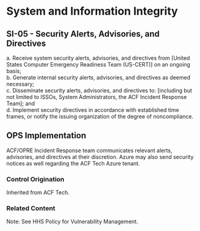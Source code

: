 # System and Information Integrity
## SI-05 - Security Alerts, Advisories, and Directives

a. Receive system security alerts, advisories, and directives from [United States Computer Emergency Readiness Team (US-CERT)] on an ongoing basis;<br />
b. Generate internal security alerts, advisories, and directives as deemed necessary;<br />
c. Disseminate security alerts, advisories, and directives to: [including but not limited to ISSOs, System Administrators, the ACF Incident Response Team]; and<br />
d. Implement security directives in accordance with established time frames, or notify the issuing organization of the degree of noncompliance.

## OPS Implementation

ACF/OPRE Incident Response team communicates relevant alerts, advisories, and directives at their discretion. Azure may also send security notices as well regarding the ACF Tech Azure tenant.

### Control Origination

Inherited from ACF Tech.

### Related Content
Note: See HHS Policy for Vulnerability Management.
